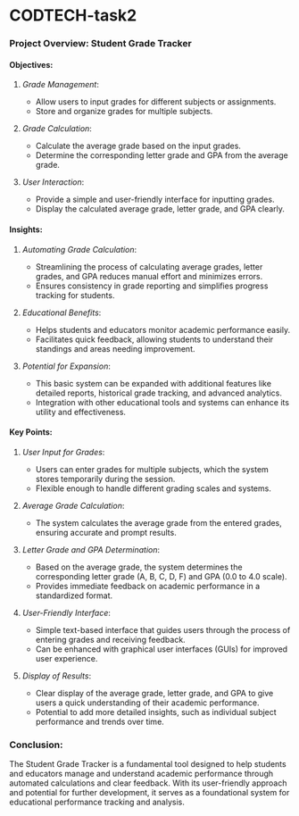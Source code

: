 # CODTECH-task2

### Project Overview: Student Grade Tracker

#### Objectives:
1. *Grade Management*:
   - Allow users to input grades for different subjects or assignments.
   - Store and organize grades for multiple subjects.
   
2. *Grade Calculation*:
   - Calculate the average grade based on the input grades.
   - Determine the corresponding letter grade and GPA from the average grade.
   
3. *User Interaction*:
   - Provide a simple and user-friendly interface for inputting grades.
   - Display the calculated average grade, letter grade, and GPA clearly.

#### Insights:
1. *Automating Grade Calculation*:
   - Streamlining the process of calculating average grades, letter grades, and GPA reduces manual effort and minimizes errors.
   - Ensures consistency in grade reporting and simplifies progress tracking for students.

2. *Educational Benefits*:
   - Helps students and educators monitor academic performance easily.
   - Facilitates quick feedback, allowing students to understand their standings and areas needing improvement.

3. *Potential for Expansion*:
   - This basic system can be expanded with additional features like detailed reports, historical grade tracking, and advanced analytics.
   - Integration with other educational tools and systems can enhance its utility and effectiveness.

#### Key Points:
1. *User Input for Grades*:
   - Users can enter grades for multiple subjects, which the system stores temporarily during the session.
   - Flexible enough to handle different grading scales and systems.

2. *Average Grade Calculation*:
   - The system calculates the average grade from the entered grades, ensuring accurate and prompt results.
   
3. *Letter Grade and GPA Determination*:
   - Based on the average grade, the system determines the corresponding letter grade (A, B, C, D, F) and GPA (0.0 to 4.0 scale).
   - Provides immediate feedback on academic performance in a standardized format.

4. *User-Friendly Interface*:
   - Simple text-based interface that guides users through the process of entering grades and receiving feedback.
   - Can be enhanced with graphical user interfaces (GUIs) for improved user experience.

5. *Display of Results*:
   - Clear display of the average grade, letter grade, and GPA to give users a quick understanding of their academic performance.
   - Potential to add more detailed insights, such as individual subject performance and trends over time.

### Conclusion:
The Student Grade Tracker is a fundamental tool designed to help students and educators manage and understand academic performance through automated calculations and clear feedback. With its user-friendly approach and potential for further development, it serves as a foundational system for educational performance tracking and analysis.
